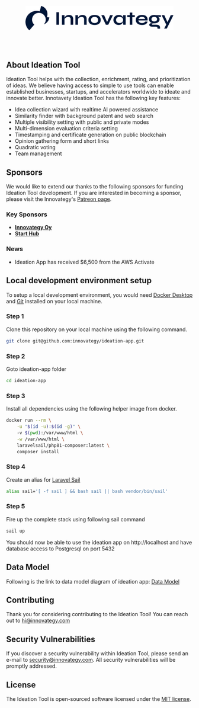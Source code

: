 <br/><br/>

<p align="center"><a href="https://innovategy.com" target="_blank"><img src="https://raw.githubusercontent.com/innovategy/common/main/brand-material/logo-positive.svg" width="400"></a></p>

<br/><br/>

## About Ideation Tool

Ideation Tool helps with the collection, enrichment, rating, and prioritization of ideas. We believe having access to simple to use tools can enable established businesses, startups, and accelerators worldwide to ideate and innovate better. Innotavety Ideation Tool has the following key features:

- Idea collection wizard with realtime AI powered assistance
- Similarity finder with background patent and web search 
- Multiple visibility setting with public and private modes 
- Multi-dimension evaluation criteria setting 
- Timestamping and certificate generation on public blockchain
- Opinion gathering form and short links
- Quadratic voting 
- Team management

## Sponsors

We would like to extend our thanks to the following sponsors for funding Ideation Tool development. If you are interested in becoming a sponsor, please visit the Innovategy's [Patreon page](https://patreon.com/innovategy).

### Key Sponsors

- **[Innovategy Oy](https://innovategy.fi/)**
- **[Start Hub](https://starthub.fi/)**

### News

 - Ideation App has received $6,500 from the AWS Activate 

## Local development environment setup 

To setup a local development environment, you would need [Docker Desktop](https://www.docker.com/products/docker-desktop/) and [Git](https://git-scm.com/) installed on your local machine.

### Step 1 
Clone this repository on your local machine using the following command. 

~~~bash
git clone git@github.com:innovategy/ideation-app.git
~~~

### Step 2
Goto ideation-app folder 

~~~bash
cd ideation-app
~~~

### Step 3
Install all dependencies using the following helper image from docker. 

~~~bash
docker run --rm \
    -u "$(id -u):$(id -g)" \    
    -v $(pwd):/var/www/html \
    -w /var/www/html \
    laravelsail/php81-composer:latest \
    composer install
~~~

### Step 4
Create an alias for [Laravel Sail](https://laravel.com/docs/9.x/sail) 

~~~bash
alias sail='[ -f sail ] && bash sail || bash vendor/bin/sail'
~~~

### Step 5
Fire up the complete stack using following sail command 

~~~bash
sail up 
~~~

You should now be able to use the ideation app on http://localhost and have database access to Postgresql on port 5432

## Data Model
Following is the link to data model diagram of ideation app: 
[Data Model](https://drawsql.app/innovategy-oy/diagrams/ideation-app)

## Contributing

Thank you for considering contributing to the Ideation Tool! You can reach out to [hi@innovategy.com](mailto:hi@innovategy.com)

## Security Vulnerabilities

If you discover a security vulnerability within Ideation Tool, please send an e-mail to [security@innovategy.com](mailto:security@innovategy.com). All security vulnerabilities will be promptly addressed.

## License

The Ideation Tool is open-sourced software licensed under the [MIT license](https://opensource.org/licenses/MIT).
